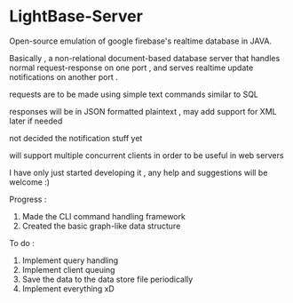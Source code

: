 # LightBase-Server
Open-source emulation of google firebase's realtime database in JAVA. 

Basically , a non-relational document-based database server that handles normal request-response on one port , and serves realtime update notifications on another port .

requests are to be made using simple text commands similar to SQL

responses will be in JSON formatted plaintext , may add support for XML later if needed

not decided the notification stuff yet

will support multiple concurrent clients in order to be useful in web servers

I have only just started developing it , any help and suggestions will be welcome :) 

Progress :
1. Made the CLI command handling framework
2. Created the basic graph-like data structure

To do :
1. Implement query handling
2. Implement client queuing
3. Save the data to the data store file periodically
4. Implement everything xD
